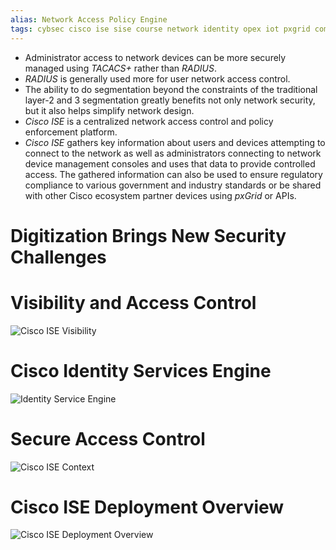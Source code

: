 ```yaml
---
alias: Network Access Policy Engine
tags: cybsec cisco ise sise course network identity opex iot pxgrid compliance
---
```


- Administrator access to network devices can be more securely managed using *TACACS+* rather than *RADIUS*. 
- *RADIUS* is generally used more for user network access control.
- The ability to do segmentation beyond the constraints of the traditional layer-2 and 3 segmentation greatly benefits not only network security, but it also helps simplify network design.
- *Cisco ISE* is a centralized network access control and policy enforcement platform.
- *Cisco ISE* gathers key information about users and devices attempting to connect to the network as well as administrators connecting to network device management consoles and uses that data to provide controlled access. The gathered information can also be used to ensure regulatory compliance to various government and industry standards or be shared with other Cisco ecosystem partner devices using *pxGrid* or APIs.

# Digitization Brings New Security Challenges


# Visibility and Access Control

![Cisco ISE Visibility](Cisco_ISE_Visibility.png)


# Cisco Identity Services Engine
![Identity Service Engine](Cisco_ISE_Identity_Service_Engine.png)


# Secure Access Control
![Cisco ISE Context](Cisco_ISE_Context.png)


# Cisco ISE Deployment Overview
![Cisco ISE Deployment Overview](Cisco_ISE_Deployment_Overview.png)